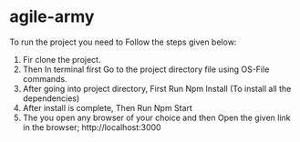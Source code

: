 # agile-army
To run the project you need to Follow the steps given below:
1. Fir clone the project.
2. Then In terminal first Go to the project directory file using OS-File commands.
3. After going into project directory, First Run Npm Install (To install all the dependencies)
4. After install is complete, Then Run Npm Start 
5. The you open any browser of your choice and then Open the given link in the browser; http://localhost:3000
